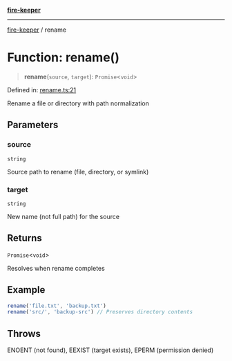 [**fire-keeper**](../README.md)

***

[fire-keeper](../README.md) / rename

# Function: rename()

> **rename**(`source`, `target`): `Promise`\<`void`\>

Defined in: [rename.ts:21](https://github.com/phonowell/fire-keeper/blob/main/src/rename.ts#L21)

Rename a file or directory with path normalization

## Parameters

### source

`string`

Source path to rename (file, directory, or symlink)

### target

`string`

New name (not full path) for the source

## Returns

`Promise`\<`void`\>

Resolves when rename completes

## Example

```ts
rename('file.txt', 'backup.txt')
rename('src/', 'backup-src') // Preserves directory contents
```

## Throws

ENOENT (not found), EEXIST (target exists), EPERM (permission denied)
